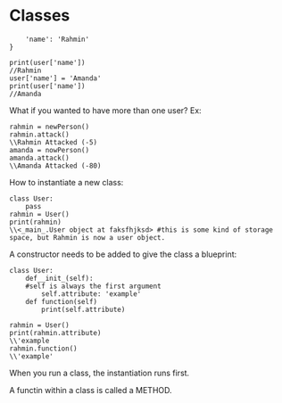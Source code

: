 # Classes

```user = {
    'name': 'Rahmin'
}

print(user['name'])
//Rahmin
user['name'] = 'Amanda'
print(user['name'])
//Amanda
```

What if you wanted to have more than one user? Ex:

```
rahmin = newPerson()
rahmin.attack()
\\Rahmin Attacked (-5)
amanda = nowPerson()
amanda.attack()
\\Amanda Attacked (-80)
```

How to instantiate a new class:

```
class User:
    pass
rahmin = User()
print(rahmin)
\\<_main_.User object at faksfhjksd> #this is some kind of storage space, but Rahmin is now a user object.
```

A constructor needs to be added to give the class a blueprint:

```
class User:
    def__init_(self):
    #self is always the first argument
        self.attribute: 'example'
    def function(self)
        print(self.attribute)

rahmin = User()
print(rahmin.attribute)
\\'example
rahmin.function()
\\'example'
```

When you run a class, the instantiation runs first.

A functin within a class is called a METHOD.
